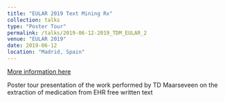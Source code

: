 ```yaml
---
title: "EULAR 2019 Text Mining Rx"
collection: talks
type: "Poster Tour"
permalink: /talks/2019-06-12-2019_TDM_EULAR_2
venue: "EULAR 2019"
date: 2019-06-12
location: "Madrid, Spain"
---
```


[More information here](http://scientific.sparx-ip.net/archiveeular/?c=a&item=2019SAT0589)

Poster tour presentation of the work performed by TD Maarseveen on the extraction of medication from EHR free written text
